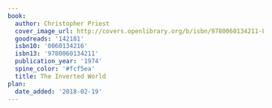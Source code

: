 ```yaml
---
book:
  author: Christopher Priest
  cover_image_url: http://covers.openlibrary.org/b/isbn/9780060134211-L.jpg
  goodreads: '142181'
  isbn10: '0060134216'
  isbn13: '9780060134211'
  publication_year: '1974'
  spine_color: '#fcf5ea'
  title: The Inverted World
plan:
  date_added: '2018-02-19'
---
```

